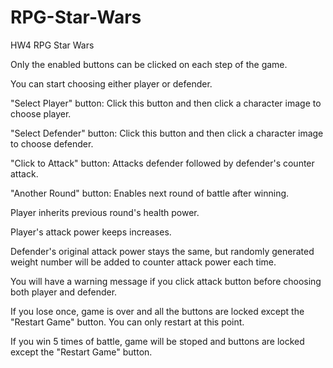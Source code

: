 # RPG-Star-Wars
HW4 RPG Star Wars

Only the enabled buttons can be clicked on each step of the game.

You can start choosing either player or defender.

"Select Player" button:
Click this button and then click a character image to choose player.

"Select Defender" button:
Click this button and then click a character image to choose defender.

"Click to Attack" button:
Attacks defender followed by defender's counter attack.

"Another Round" button:
Enables next round of battle after winning.

Player inherits previous round's health power.

Player's attack power keeps increases.

Defender's original attack power stays the same, but randomly generated weight number will be added to counter attack power each time.

You will have a warning message if you click attack button before choosing both player and defender.

If you lose once, game is over and all the buttons are locked except the "Restart Game" button. You can only restart at this point.

If you win 5 times of battle, game will be stoped and buttons are locked except the "Restart Game" button.
